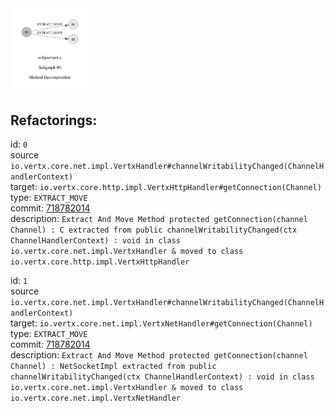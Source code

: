 <img src=subgraph_atomic_0.svg width=25%>

## Refactorings:

id: `0`\
source `io.vertx.core.net.impl.VertxHandler#channelWritabilityChanged(ChannelHandlerContext)`\
target: `io.vertx.core.http.impl.VertxHttpHandler#getConnection(Channel)`\
type: `EXTRACT_MOVE`\
commit: [718782014](https://github.com/eclipse/vert.x/commit/718782014519034b28f6d3182fd9d340b7b31a74)\
description: `Extract And Move Method protected getConnection(channel Channel) : C extracted from public channelWritabilityChanged(ctx ChannelHandlerContext) : void in class io.vertx.core.net.impl.VertxHandler & moved to class io.vertx.core.http.impl.VertxHttpHandler`

id: `1`\
source `io.vertx.core.net.impl.VertxHandler#channelWritabilityChanged(ChannelHandlerContext)`\
target: `io.vertx.core.net.impl.VertxNetHandler#getConnection(Channel)`\
type: `EXTRACT_MOVE`\
commit: [718782014](https://github.com/eclipse/vert.x/commit/718782014519034b28f6d3182fd9d340b7b31a74)\
description: `Extract And Move Method protected getConnection(channel Channel) : NetSocketImpl extracted from public channelWritabilityChanged(ctx ChannelHandlerContext) : void in class io.vertx.core.net.impl.VertxHandler & moved to class io.vertx.core.net.impl.VertxNetHandler`

